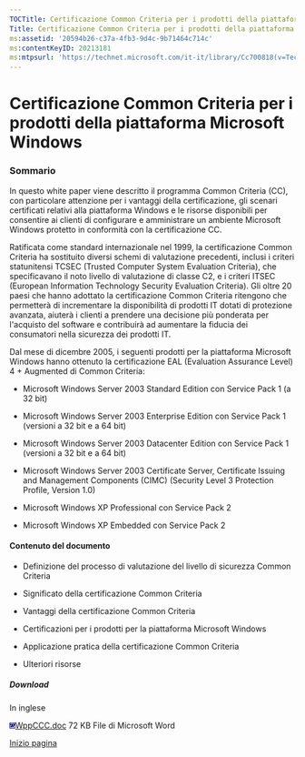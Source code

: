 ```yaml
---
TOCTitle: Certificazione Common Criteria per i prodotti della piattaforma Microsoft Windows
Title: Certificazione Common Criteria per i prodotti della piattaforma Microsoft Windows
ms:assetid: '20594b26-c37a-4fb3-9d4c-9b71464c714c'
ms:contentKeyID: 20213181
ms:mtpsurl: 'https://technet.microsoft.com/it-it/library/Cc700818(v=TechNet.10)'
---
```


Certificazione Common Criteria per i prodotti della piattaforma Microsoft Windows
=================================================================================

### Sommario

In questo white paper viene descritto il programma Common Criteria (CC), con particolare attenzione per i vantaggi della certificazione, gli scenari certificati relativi alla piattaforma Windows e le risorse disponibili per consentire ai clienti di configurare e amministrare un ambiente Microsoft Windows protetto in conformità con la certificazione CC.

Ratificata come standard internazionale nel 1999, la certificazione Common Criteria ha sostituito diversi schemi di valutazione precedenti, inclusi i criteri statunitensi TCSEC (Trusted Computer System Evaluation Criteria), che specificavano il noto livello di valutazione di classe C2, e i criteri ITSEC (European Information Technology Security Evaluation Criteria). Gli oltre 20 paesi che hanno adottato la certificazione Common Criteria ritengono che permetterà di incrementare la disponibilità di prodotti IT dotati di protezione avanzata, aiuterà i clienti a prendere una decisione più ponderata per l'acquisto del software e contribuirà ad aumentare la fiducia dei consumatori nella sicurezza dei prodotti IT.

Dal mese di dicembre 2005, i seguenti prodotti per la piattaforma Microsoft Windows hanno ottenuto la certificazione EAL (Evaluation Assurance Level) 4 + Augmented di Common Criteria:

-   Microsoft Windows Server 2003 Standard Edition con Service Pack 1 (a 32 bit)

-   Microsoft Windows Server 2003 Enterprise Edition con Service Pack 1 (versioni a 32 bit e a 64 bit)

-   Microsoft Windows Server 2003 Datacenter Edition con Service Pack 1 (versioni a 32 bit e a 64 bit)

-   Microsoft Windows Server 2003 Certificate Server, Certificate Issuing and Management Components (CIMC) (Security Level 3 Protection Profile, Version 1.0)

-   Microsoft Windows XP Professional con Service Pack 2

-   Microsoft Windows XP Embedded con Service Pack 2

#### Contenuto del documento

-   Definizione del processo di valutazione del livello di sicurezza Common Criteria

-   Significato della certificazione Common Criteria

-   Vantaggi della certificazione Common Criteria

-   Certificazioni per i prodotti per la piattaforma Microsoft Windows

-   Applicazione pratica della certificazione Common Criteria

-   Ulteriori risorse

##### Download

In inglese

[![](images/Cc700818.icon_Word(it-it,TechNet.10).gif)WppCCC.doc](http://download.microsoft.com/download/8/a/d/8ad9c652-4a8d-4283-9b50-a09f329e84c2/wppccc.doc)
72 KB
File di Microsoft Word

[](#mainsection)[Inizio pagina](#mainsection)
